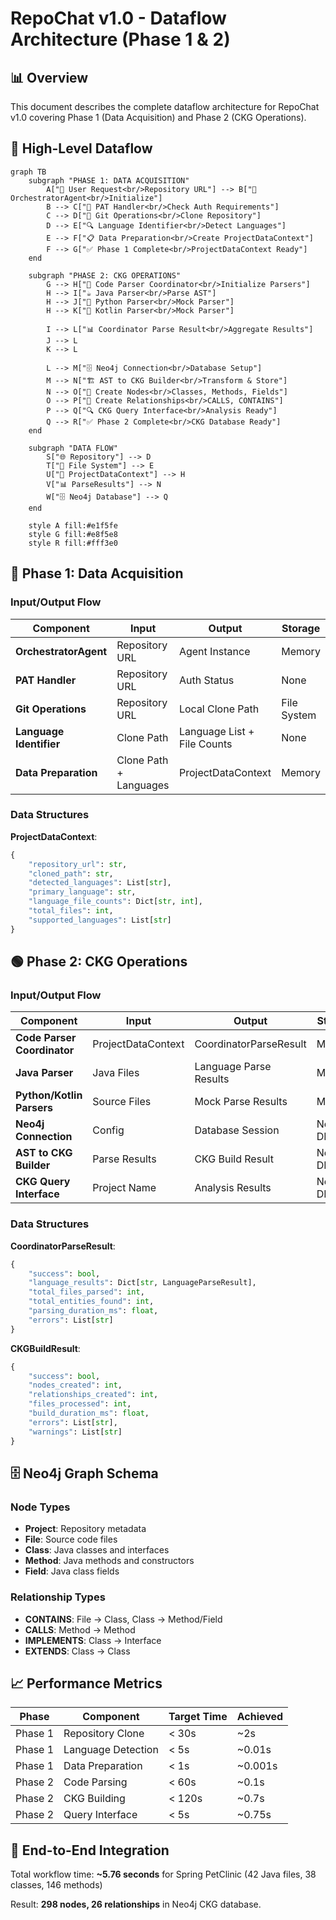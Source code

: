 # RepoChat v1.0 - Dataflow Architecture (Phase 1 & 2)

## 📊 Overview

This document describes the complete dataflow architecture for RepoChat v1.0 covering Phase 1 (Data Acquisition) and Phase 2 (CKG Operations).

## 🎯 High-Level Dataflow

```mermaid
graph TB
    subgraph "PHASE 1: DATA ACQUISITION"
        A["👤 User Request<br/>Repository URL"] --> B["🎯 OrchestratorAgent<br/>Initialize"]
        B --> C["🔐 PAT Handler<br/>Check Auth Requirements"]
        C --> D["📂 Git Operations<br/>Clone Repository"]
        D --> E["🔍 Language Identifier<br/>Detect Languages"]
        E --> F["📋 Data Preparation<br/>Create ProjectDataContext"]
        F --> G["✅ Phase 1 Complete<br/>ProjectDataContext Ready"]
    end
    
    subgraph "PHASE 2: CKG OPERATIONS"  
        G --> H["🧠 Code Parser Coordinator<br/>Initialize Parsers"]
        H --> I["☕ Java Parser<br/>Parse AST"]
        H --> J["🐍 Python Parser<br/>Mock Parser"]
        H --> K["📱 Kotlin Parser<br/>Mock Parser"]
        
        I --> L["📊 Coordinator Parse Result<br/>Aggregate Results"]
        J --> L
        K --> L
        
        L --> M["🗄️ Neo4j Connection<br/>Database Setup"]
        M --> N["🏗️ AST to CKG Builder<br/>Transform & Store"]
        N --> O["🔗 Create Nodes<br/>Classes, Methods, Fields"]
        O --> P["🔗 Create Relationships<br/>CALLS, CONTAINS"]
        P --> Q["🔍 CKG Query Interface<br/>Analysis Ready"]
        Q --> R["✅ Phase 2 Complete<br/>CKG Database Ready"]
    end
    
    subgraph "DATA FLOW"
        S["🌐 Repository"] --> D
        T["📁 File System"] --> E
        U["🎯 ProjectDataContext"] --> H
        V["📊 ParseResults"] --> N
        W["🗄️ Neo4j Database"] --> Q
    end
    
    style A fill:#e1f5fe
    style G fill:#e8f5e8
    style R fill:#fff3e0
```

## 🔵 Phase 1: Data Acquisition

### Input/Output Flow

| **Component** | **Input** | **Output** | **Storage** |
|---------------|-----------|------------|-------------|
| **OrchestratorAgent** | Repository URL | Agent Instance | Memory |
| **PAT Handler** | Repository URL | Auth Status | None |
| **Git Operations** | Repository URL | Local Clone Path | File System |
| **Language Identifier** | Clone Path | Language List + File Counts | None |
| **Data Preparation** | Clone Path + Languages | ProjectDataContext | Memory |

### Data Structures

**ProjectDataContext**:
```python
{
    "repository_url": str,
    "cloned_path": str,
    "detected_languages": List[str],
    "primary_language": str,
    "language_file_counts": Dict[str, int],
    "total_files": int,
    "supported_languages": List[str]
}
```

## 🟢 Phase 2: CKG Operations

### Input/Output Flow

| **Component** | **Input** | **Output** | **Storage** |
|---------------|-----------|------------|-------------|
| **Code Parser Coordinator** | ProjectDataContext | CoordinatorParseResult | Memory |
| **Java Parser** | Java Files | Language Parse Results | Memory |
| **Python/Kotlin Parsers** | Source Files | Mock Parse Results | Memory |
| **Neo4j Connection** | Config | Database Session | Neo4j DB |
| **AST to CKG Builder** | Parse Results | CKG Build Result | Neo4j DB |
| **CKG Query Interface** | Project Name | Analysis Results | Neo4j DB |

### Data Structures

**CoordinatorParseResult**:
```python
{
    "success": bool,
    "language_results": Dict[str, LanguageParseResult],
    "total_files_parsed": int,
    "total_entities_found": int,
    "parsing_duration_ms": float,
    "errors": List[str]
}
```

**CKGBuildResult**:
```python
{
    "success": bool,
    "nodes_created": int,
    "relationships_created": int,
    "files_processed": int,
    "build_duration_ms": float,
    "errors": List[str],
    "warnings": List[str]
}
```

## 🗄️ Neo4j Graph Schema

### Node Types
- **Project**: Repository metadata
- **File**: Source code files
- **Class**: Java classes and interfaces
- **Method**: Java methods and constructors
- **Field**: Java class fields

### Relationship Types
- **CONTAINS**: File → Class, Class → Method/Field
- **CALLS**: Method → Method
- **IMPLEMENTS**: Class → Interface
- **EXTENDS**: Class → Class

## 📈 Performance Metrics

| **Phase** | **Component** | **Target Time** | **Achieved** |
|-----------|---------------|-----------------|--------------|
| Phase 1 | Repository Clone | < 30s | ~2s |
| Phase 1 | Language Detection | < 5s | ~0.01s |
| Phase 1 | Data Preparation | < 1s | ~0.001s |
| Phase 2 | Code Parsing | < 60s | ~0.1s |
| Phase 2 | CKG Building | < 120s | ~0.7s |
| Phase 2 | Query Interface | < 5s | ~0.75s |

## 🔄 End-to-End Integration

Total workflow time: **~5.76 seconds** for Spring PetClinic (42 Java files, 38 classes, 146 methods)

Result: **298 nodes, 26 relationships** in Neo4j CKG database. 